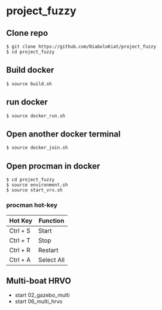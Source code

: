 # project_fuzzy

## Clone repo
```
$ git clone https://github.com/DiaboloKiat/project_fuzzy
$ cd project_fuzzy
```

## Build docker
```
$ source build.sh
```

## run docker
```
$ source docker_run.sh
```

## Open another docker terminal
```
$ source docker_join.sh
```

## Open procman in docker
```
$ cd project_fuzzy
$ source environment.sh
$ source start_vrx.sh
```

### procman hot-key
| Hot Key | Function |
|-------------|--------------------|
| Ctrl + S | Start |
| Ctrl + T | Stop |
| Ctrl + R | Restart |
| Ctrl + A | Select All |

## Multi-boat HRVO
- start 02_gazebo_multi
- start 06_multi_hrvo




